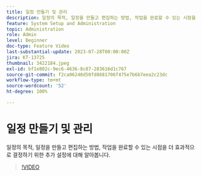 ```yaml
---
title: 일정 만들기 및 관리
description: 일정의 목적, 일정을 만들고 편집하는 방법, 작업을 완료할 수 있는 시점을 더 효과적으로 결정하기 위한 추가 설정에 대해 알아봅니다.
feature: System Setup and Administration
topic: Administration
role: Admin
level: Beginner
doc-type: Feature Video
last-substantial-update: 2023-07-28T00:00:00Z
jira: KT-13725
thumbnail: 3422184.jpeg
exl-id: bf1e802c-9ec6-4636-8c87-283616d1c767
source-git-commit: f2ca06240d50fd8681706f475e7b6b7eea2c23dc
workflow-type: tm+mt
source-wordcount: '52'
ht-degree: 100%

---
```


# 일정 만들기 및 관리

일정의 목적, 일정을 만들고 편집하는 방법, 작업을 완료할 수 있는 시점을 더 효과적으로 결정하기 위한 추가 설정에 대해 알아봅니다.

>[!VIDEO](https://video.tv.adobe.com/v/3422184/?quality=12&learn=on&enablevpops)


